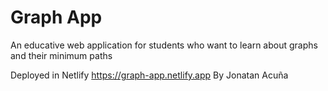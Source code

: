 # Graph App

An educative web application for students who want to learn about graphs and their minimum paths

Deployed in Netlify https://graph-app.netlify.app
By Jonatan Acuña

